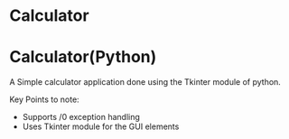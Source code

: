 # Calculator
Calculator(Python)
============================
A Simple calculator application done using the Tkinter module of python.

Key Points to note:
- Supports /0 exception handling
- Uses Tkinter module for the GUI elements
